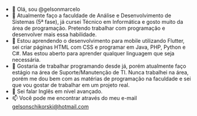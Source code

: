 - 👋 Olá, sou @gelsonmarcelo
- 👀 Atualmente faço a faculdade de Análise e Desenvolvimento de Sistemas (5ª fase), já cursei Técnico em Informática e gosto muito da área de programação. Pretendo trabalhar com programação e desenvolver mais essa habilidade.
- 🌱 Estou aprendendo o desenvolvimento para mobile utilizando Flutter, sei criar páginas HTML com CSS e programar em Java, PHP, Python e C#. Mas estou aberto para aprender qualquer linguagem que seja necessária.
- 💞️ Gostaria de trabalhar programando desde já, porém atualmente faço estágio na área de Suporte/Manutenção de TI. Nunca trabalhei na área, porém me dou bem com as matérias de programação na faculdade e sei que vou gostar de trabalhar em um projeto real.
- 💞️ Sei falar Inglês em nível avançado.
- 📫 Você pode me encontrar através do meu e-mail gelsonschikorski@hotmail.com
